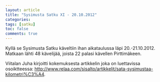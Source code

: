 ```yaml
---
layout: article
title: "Sysimusta Satku XI - 20.10.2012"
categories:
tags: [satku]
toc: false
comments: true
---
```


Kyllä se Sysimusta Satku käveltiin ihan aikataulussa läpi
20.-21.10.2012. Matkaan lähti 48 kävelijää, joista 22 palasi kävellen
Pirttimäkeen.

Viitalan Juha kirjoitti kokemuksesta artikkelin joka on luettavissa
osoiktteessa: <http://www.relaa.com/sisalto/artikkelit/sata-sysimustaa-kilometri%C3%A4>.
